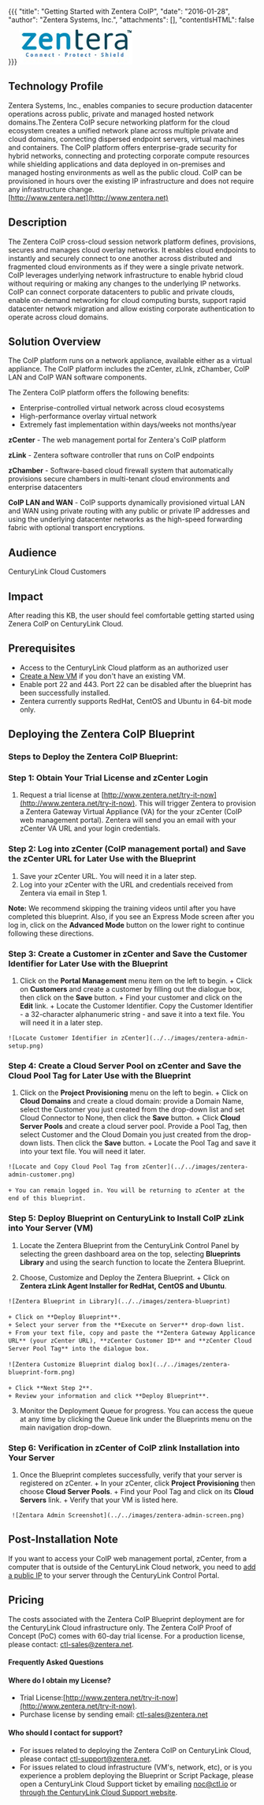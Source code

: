 
{{{
  "title": "Getting Started with Zentera CoIP",
  "date": "2016-01-28",
  "author": "Zentera Systems, Inc.",
  "attachments": [],
  "contentIsHTML": false
}}}
![Zentera Logo](../../images/zentera-logo.jpeg)

## Technology Profile

Zentera Systems, Inc., enables companies to secure production datacenter operations across public, private and managed hosted network domains.The Zentera CoIP secure networking platform for the cloud ecosystem creates a unified network plane across multiple private and cloud domains, connecting dispersed endpoint servers, virtual machines and containers. The CoIP platform offers enterprise-grade security for hybrid networks, connecting and protecting corporate compute resources while shielding applications and data deployed in on-premises and managed hosting environments as well as the public cloud. CoIP can be provisioned in hours over the existing IP infrastructure and does not require any infrastructure change.  
[http://www.zentera.net](http://www.zentera.net)

## Description ##
The Zentera CoIP cross-cloud session network platform defines, provisions, secures and manages cloud overlay networks. It enables cloud endpoints to instantly and securely connect to one another across distributed and fragmented cloud environments as if they were a single private network. CoIP leverages underlying network infrastructure to enable hybrid cloud without requiring or making any changes to the underlying IP networks. CoIP can connect corporate datacenters to public and private clouds, enable on-demand networking for cloud computing bursts, support rapid datacenter network migration and allow existing corporate authentication to operate across cloud domains.

## Solution Overview ##
The CoIP platform runs on a network appliance, available either as a virtual appliance. The CoIP platform includes the zCenter, zLInk, zChamber, CoIP LAN and CoIP WAN software components.

The Zentera CoIP platform offers the following benefits:
+ Enterprise-controlled virtual network across cloud ecosystems
+ High-performance overlay virtual network
+ Extremely fast implementation within days/weeks not months/year

**zCenter** - The web management portal for Zentera's CoIP platform

**zLink** - Zentera software controller that runs on CoIP endpoints

**zChamber** - Software-based cloud firewall system that automatically provisions secure chambers in multi-tenant cloud environments and enterprise datacenters

**CoIP LAN and WAN** - CoIP supports dynamically provisioned virtual LAN and WAN using private routing with any public or private IP addresses and using the underlying datacenter networks as the high-speed forwarding fabric with optional transport encryptions.

## Audience ##
CenturyLink Cloud Customers

## Impact
After reading this KB, the user should feel comfortable getting started using Zenera CoIP on CenturyLink Cloud.

## Prerequisites
+ Access to the CenturyLink Cloud platform as an authorized user
+ [Create a New VM](https://www.ctl.io/guides/servers/create-a-custom-server/ "Create a New  VM") if you don't have an existing VM.
+ Enable port 22 and 443. Port 22 can be disabled after the blueprint has been successfully installed.
+ Zentera currently supports RedHat, CentOS and Ubuntu in 64-bit mode only.


## Deploying the Zentera CoIP Blueprint
### Steps to Deploy the Zentera CoIP Blueprint:
### Step 1: Obtain Your Trial License and zCenter Login
  1. Request a trial license at [http://www.zentera.net/try-it-now](http://www.zentera.net/try-it-now). This will trigger Zentera to provision a Zentera Gateway Virtual Appliance (VA) for the your zCenter (CoIP web management portal). Zentera will send you an email with your zCenter VA URL and your login credentials.

### Step 2: Log into zCenter (CoIP management portal) and Save the zCenter URL for Later Use with the Blueprint
   1. Save your zCenter URL.  You will need it in a later step.
   2. Log into your zCenter with the URL and credentials received from Zentera via email in Step 1.

**Note:** We recommend skipping the training videos until after you have completed this blueprint.  Also, if you see an Express Mode screen after you log in, click on the **Advanced Mode** button on the lower right to continue following these directions.

### Step 3: Create a Customer in zCenter and Save the Customer Identifier for Later Use with the Blueprint
   1. Click on the **Portal Management** menu item on the left to begin.
    + Click on **Customers** and create a customer by filling out the dialogue box, then click on the **Save** button.
    + Find your customer and click on the **Edit** link.
    + Locate the Customer Identifier. Copy the Customer Identifier - a 32-character alphanumeric string - and save it into a text file.  You will need it in a later step.

    ![Locate Customer Identifier in zCenter](../../images/zentera-admin-setup.png)

### Step 4: Create a Cloud Server Pool on zCenter and Save the Cloud Pool Tag for Later Use with the Blueprint
  1. Click on the **Project Provisioning** menu on the left to begin.
    + Click on **Cloud Domains** and create a cloud domain: provide a Domain Name, select the Customer you just created from the drop-down list and set Cloud Connector to None, then click the **Save** button.
    + Click **Cloud Server Pools** and create a cloud server pool. Provide a Pool Tag, then select Customer and the Cloud Domain you just created from the drop-down lists.  Then click the **Save** button.
    + Locate the Pool Tag and save it into your text file. You will need it later.

    ![Locate and Copy Cloud Pool Tag from zCenter](../../images/zentera-admin-customer.png)

    + You can remain logged in. You will be returning to zCenter at the end of this blueprint.

### Step 5: Deploy Blueprint on CenturyLink to Install CoIP zLink into Your Server (VM)
   1. Locate the Zentera Blueprint from the CenturyLink Control Panel by selecting the green dashboard area on the top, selecting **Blueprints Library** and using the search function to locate the Zentera Blueprint.

   2. Choose, Customize and Deploy the Zentera Blueprint.
    + Click on **Zentera zLink Agent Installer for RedHat, CentOS and Ubuntu**.

    ![Zentera Blueprint in Library](../../images/zentera-blueprint)

    + Click on **Deploy Blueprint**.
    + Select your server from the **Execute on Server** drop-down list.
    + From your text file, copy and paste the **Zentera Gateway Applicance URL** (your zCenter URL), **zCenter Customer ID** and **zCenter Cloud Server Pool Tag** into the dialogue box.

    ![Zentera Customize Blueprint dialog box](../../images/zentera-blueprint-form.png)

    + Click **Next Step 2**.
    + Review your information and click **Deploy Blueprint**.


   3. Monitor the Deployment Queue for progress. You can access the queue at any time by clicking the Queue link under the Blueprints menu on the main navigation drop-down.  

### Step 6: Verification in zCenter of CoIP zlink Installation into Your Server
   1. Once the Blueprint completes successfully, verify that your server is registered on zCenter.
     + In your zCenter, click **Project Provisioning** then choose **Cloud Server Pools**.
     + Find your Pool Tag and click on its **Cloud Servers** link.
     + Verify that your VM is listed here.

     ![Zentara Admin Screenshot](../../images/zentera-admin-screen.png)

## Post-Installation Note
If you want to access your CoIP web management portal, zCenter, from a computer that is outside of the CenturyLink Cloud network, you need to [add a public IP](https://www.ctl.io/knowledge-base/network/how-to-add-public-ip-to-virtual-machine/ "Add a Public IP") to your server through the CenturyLink Control Portal.

## Pricing
The costs associated with the Zentera CoIP Blueprint deployment are for the CenturyLink Cloud infrastructure only. The Zentera CoIP Proof of Concept (PoC) comes with 60-day trial license. For a production license, please contact: [ctl-sales@zentera.net](mailto:ctl-sales@zentera.net).  

#### Frequently Asked Questions ####
#### Where do I obtain my License? ####
+ Trial License:[http://www.zentera.net/try-it-now](http://www.zentera.net/try-it-now).
+ Purchase license by sending email: [ctl-sales@zentera.net](mailto:ctl-sales@zentera.net)

#### Who should I contact for support? ####
+ For issues related to deploying the Zentera CoIP on CenturyLink Cloud, please contact [ctl-support@zentera.net](mailto:ctl-support@zentera.net).
+ For issues related to cloud infrastructure (VM's, network, etc), or is you experience a problem deploying the Blueprint or Script Package, please open a CenturyLink Cloud Support ticket by emailing [noc@ctl.io](mailto:noc@ctl.io) or [through the CenturyLink Cloud Support website](https://t3n.zendesk.com/tickets/new).
